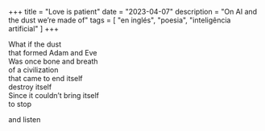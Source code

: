+++
title = "Love is patient"
date = "2023-04-07"
description = "On AI and the dust we’re made of"
tags = [
    "en inglés", "poesia", "inteligência artificial"
]
+++

What if the dust  
that formed Adam and Eve  
Was once bone and breath  
of a civilization  
that came to end itself  
destroy itself  
Since it couldn’t bring itself  
to stop  


and listen
